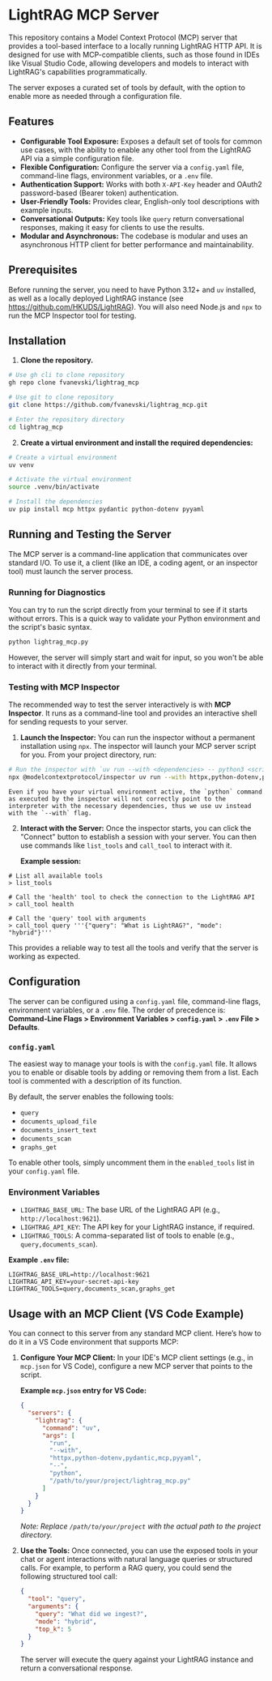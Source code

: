 # LightRAG MCP Server

This repository contains a Model Context Protocol (MCP) server that provides a tool-based interface to a locally running LightRAG HTTP API. It is designed for use with MCP-compatible clients, such as those found in IDEs like Visual Studio Code, allowing developers and models to interact with LightRAG's capabilities programmatically.

The server exposes a curated set of tools by default, with the option to enable more as needed through a configuration file.

## Features

-   **Configurable Tool Exposure:** Exposes a default set of tools for common use cases, with the ability to enable any other tool from the LightRAG API via a simple configuration file.
-   **Flexible Configuration:** Configure the server via a `config.yaml` file, command-line flags, environment variables, or a `.env` file.
-   **Authentication Support:** Works with both `X-API-Key` header and OAuth2 password-based (Bearer token) authentication.
-   **User-Friendly Tools:** Provides clear, English-only tool descriptions with example inputs.
-   **Conversational Outputs:** Key tools like `query` return conversational responses, making it easy for clients to use the results.
-   **Modular and Asynchronous:** The codebase is modular and uses an asynchronous HTTP client for better performance and maintainability.

## Prerequisites

Before running the server, you need to have Python 3.12+ and `uv` installed, as well as a locally deployed LightRAG instance (see https://github.com/HKUDS/LightRAG). You will also need Node.js and `npx` to run the MCP Inspector tool for testing.

## Installation

1.  **Clone the repository.**

```bash
# Use gh cli to clone repository
gh repo clone fvanevski/lightrag_mcp

# Use git to clone repository
git clone https://github.com/fvanevski/lightrag_mcp.git

# Enter the repository directory
cd lightrag_mcp
```

2.  **Create a virtual environment and install the required dependencies:**

```bash
# Create a virtual environment
uv venv

# Activate the virtual environment
source .venv/bin/activate

# Install the dependencies
uv pip install mcp httpx pydantic python-dotenv pyyaml
```

## Running and Testing the Server

The MCP server is a command-line application that communicates over standard I/O. To use it, a client (like an IDE, a coding agent, or an inspector tool) must launch the server process.

### Running for Diagnostics

You can try to run the script directly from your terminal to see if it starts without errors. This is a quick way to validate your Python environment and the script's basic syntax.

```bash
python lightrag_mcp.py
```

However, the server will simply start and wait for input, so you won't be able to interact with it directly from your terminal.

### Testing with MCP Inspector

The recommended way to test the server interactively is with **MCP Inspector**. It runs as a command-line tool and provides an interactive shell for sending requests to your server.

1.  **Launch the Inspector:**
    You can run the inspector without a permanent installation using `npx`. The inspector will launch your MCP server script for you. From your project directory, run:

```bash
# Run the inspector with `uv run --with <dependencies> -- python3 <script>`
npx @modelcontextprotocol/inspector uv run --with httpx,python-dotenv,pydantic,mcp,pyyaml -- python3 lightrag_mcp.py
```

    Even if you have your virtual environment active, the `python` command as executed by the inspector will not correctly point to the interpreter with the necessary dependencies, thus we use uv instead with the `--with` flag.

2.  **Interact with the Server:**
    Once the inspector starts, you can click the "Connect" button to establish a session with your server. You can then use commands like `list_tools` and `call_tool` to interact with it.

    **Example session:**

```
# List all available tools
> list_tools

# Call the 'health' tool to check the connection to the LightRAG API
> call_tool health

# Call the 'query' tool with arguments
> call_tool query '''{"query": "What is LightRAG?", "mode": "hybrid"}'''
```

This provides a reliable way to test all the tools and verify that the server is working as expected.

## Configuration

The server can be configured using a `config.yaml` file, command-line flags, environment variables, or a `.env` file. The order of precedence is: **Command-Line Flags > Environment Variables > `config.yaml` > `.env` File > Defaults**.

### `config.yaml`

The easiest way to manage your tools is with the `config.yaml` file. It allows you to enable or disable tools by adding or removing them from a list. Each tool is commented with a description of its function.

By default, the server enables the following tools:
- `query`
- `documents_upload_file`
- `documents_insert_text`
- `documents_scan`
- `graphs_get`

To enable other tools, simply uncomment them in the `enabled_tools` list in your `config.yaml` file.

### Environment Variables

-   `LIGHTRAG_BASE_URL`: The base URL of the LightRAG API (e.g., `http://localhost:9621`).
-   `LIGHTRAG_API_KEY`: The API key for your LightRAG instance, if required.
-   `LIGHTRAG_TOOLS`: A comma-separated list of tools to enable (e.g., `query,documents_scan`).

**Example `.env` file:**

```
LIGHTRAG_BASE_URL=http://localhost:9621
LIGHTRAG_API_KEY=your-secret-api-key
LIGHTRAG_TOOLS=query,documents_scan,graphs_get
```

## Usage with an MCP Client (VS Code Example)

You can connect to this server from any standard MCP client. Here’s how to do it in a VS Code environment that supports MCP:

1.  **Configure Your MCP Client:** In your IDE's MCP client settings (e.g., in `mcp.json` for VS Code), configure a new MCP server that points to the script.

    **Example `mcp.json` entry for VS Code:**

    ```json
    {
      "servers": {
        "lightrag": {
          "command": "uv",
          "args": [
            "run",
            "--with",
            "httpx,python-dotenv,pydantic,mcp,pyyaml",
            "--",
            "python",
            "/path/to/your/project/lightrag_mcp.py"
          ]
        }
      }
    }
    ```

    *Note: Replace `/path/to/your/project` with the actual path to the project directory.*

2.  **Use the Tools:** Once connected, you can use the exposed tools in your chat or agent interactions with natural language queries or structured calls. For example, to perform a RAG query, you could send the following structured tool call:

    ```json
    {
      "tool": "query",
      "arguments": {
        "query": "What did we ingest?",
        "mode": "hybrid",
        "top_k": 5
      }
    }
    ```

    The server will execute the query against your LightRAG instance and return a conversational response.